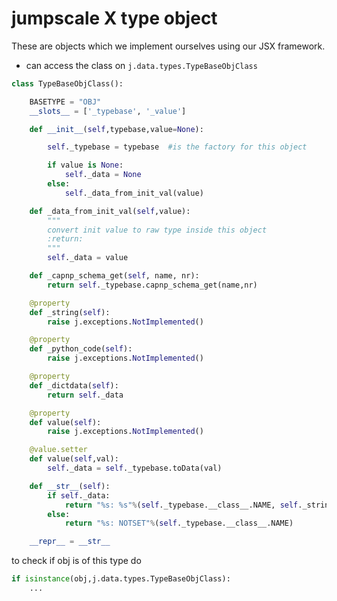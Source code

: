 # jumpscale X type object

These are objects which we implement ourselves using our JSX framework.

- can access the class on ```j.data.types.TypeBaseObjClass```

```python
class TypeBaseObjClass():

    BASETYPE = "OBJ"
    __slots__ = ['_typebase', '_value']

    def __init__(self,typebase,value=None):

        self._typebase = typebase  #is the factory for this object

        if value is None:
            self._data = None
        else:
            self._data_from_init_val(value)

    def _data_from_init_val(self,value):
        """
        convert init value to raw type inside this object
        :return:
        """
        self._data = value

    def _capnp_schema_get(self, name, nr):
        return self._typebase.capnp_schema_get(name,nr)

    @property
    def _string(self):
        raise j.exceptions.NotImplemented()

    @property
    def _python_code(self):
        raise j.exceptions.NotImplemented()

    @property
    def _dictdata(self):
        return self._data

    @property
    def value(self):
        raise j.exceptions.NotImplemented()

    @value.setter
    def value(self,val):
        self._data = self._typebase.toData(val)

    def __str__(self):
        if self._data:
            return "%s: %s"%(self._typebase.__class__.NAME, self._string)
        else:
            return "%s: NOTSET"%(self._typebase.__class__.NAME)

    __repr__ = __str__

```

to check if obj is of this type do

```python
if isinstance(obj,j.data.types.TypeBaseObjClass):
    ...
```